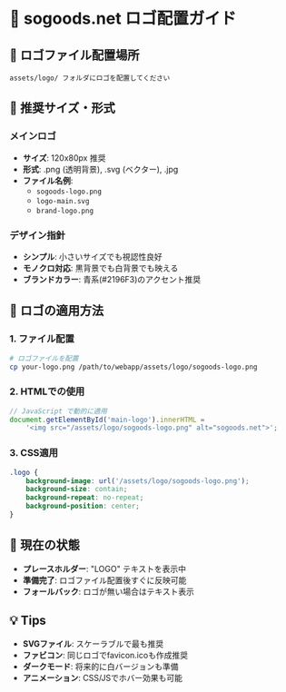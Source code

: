# 🎨 sogoods.net ロゴ配置ガイド

## 📁 ロゴファイル配置場所

```
assets/logo/ フォルダにロゴを配置してください
```

## 📐 推奨サイズ・形式

### **メインロゴ**
- **サイズ**: 120x80px 推奨
- **形式**: .png (透明背景), .svg (ベクター), .jpg
- **ファイル名例**: 
  - `sogoods-logo.png`
  - `logo-main.svg` 
  - `brand-logo.png`

### **デザイン指針**
- **シンプル**: 小さいサイズでも視認性良好
- **モノクロ対応**: 黒背景でも白背景でも映える
- **ブランドカラー**: 青系(#2196F3)のアクセント推奨

## 🔧 ロゴの適用方法

### **1. ファイル配置**
```bash
# ロゴファイルを配置
cp your-logo.png /path/to/webapp/assets/logo/sogoods-logo.png
```

### **2. HTMLでの使用**
```javascript
// JavaScript で動的に適用
document.getElementById('main-logo').innerHTML = 
    '<img src="/assets/logo/sogoods-logo.png" alt="sogoods.net">';
```

### **3. CSS適用**
```css
.logo {
    background-image: url('/assets/logo/sogoods-logo.png');
    background-size: contain;
    background-repeat: no-repeat;
    background-position: center;
}
```

## 🎯 現在の状態

- **プレースホルダー**: "LOGO" テキストを表示中
- **準備完了**: ロゴファイル配置後すぐに反映可能
- **フォールバック**: ロゴが無い場合はテキスト表示

## 💡 Tips

- **SVGファイル**: スケーラブルで最も推奨
- **ファビコン**: 同じロゴでfavicon.icoも作成推奨
- **ダークモード**: 将来的に白バージョンも準備
- **アニメーション**: CSS/JSでホバー効果も可能